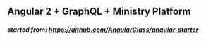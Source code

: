 ## Angular 2 + GraphQL + Ministry Platform
##### started from: https://github.com/AngularClass/angular-starter
